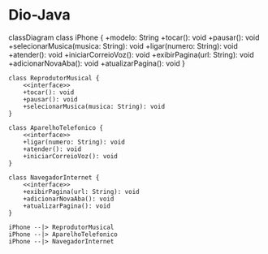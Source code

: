 # Dio-Java

classDiagram
    class iPhone {
        +modelo: String
        +tocar(): void
        +pausar(): void
        +selecionarMusica(musica: String): void
        +ligar(numero: String): void
        +atender(): void
        +iniciarCorreioVoz(): void
        +exibirPagina(url: String): void
        +adicionarNovaAba(): void
        +atualizarPagina(): void
    }

    class ReprodutorMusical {
        <<interface>>
        +tocar(): void
        +pausar(): void
        +selecionarMusica(musica: String): void
    }

    class AparelhoTelefonico {
        <<interface>>
        +ligar(numero: String): void
        +atender(): void
        +iniciarCorreioVoz(): void
    }

    class NavegadorInternet {
        <<interface>>
        +exibirPagina(url: String): void
        +adicionarNovaAba(): void
        +atualizarPagina(): void
    }

    iPhone --|> ReprodutorMusical
    iPhone --|> AparelhoTelefonico
    iPhone --|> NavegadorInternet
